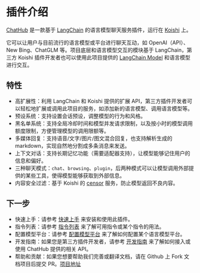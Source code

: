 # 插件介绍

[ChatHub](https://github.com/ChatHubLab/chathub) 是一款基于 [LangChain](https://github.com/hwchase17/langchainjs) 的语言模型聊天服务插件，运行在 [Koishi](https://koishi.chat/zh-CN/) 上。

它可以让用户与目前流行的语言模型或平台进行聊天互动，如 OpenAI（API）、New Bing、ChatGLM 等。项目底层和语言模型交互的模块基于 LangChain，第三方 Koishi 插件开发者也可以使用此项目提供的 [LangChain Model](https://js.langchain.com/docs/modules/models/chat/) 和语言模型进行交互。

## 特性

- 高扩展性：利用 LangChain 和 Koishi 提供的扩展 API，第三方插件开发者可以轻松地扩展或调用此项目的服务，如添加新的语言模型、调用语言模型等。
- 预设系统：支持设置会话预设，调整模型的行为和风格。
- 黑名单系统：支持全局冷却时间和模型并发请求限制，以及按小时的模型调用额度限制，方便管理模型的调用限额等。
- 多媒体回复：支持语音/文字/图片/图文混合回复，也支持解析生成的 markdown，实现自然地分割成多条消息来发送。
- 上下文对话：支持长期记忆功能（需要适配器支持），让模型能够记住用户的信息和偏好。
- 三种聊天模式：`chat`、`browsing`、`plugin`，后两种模式可以让模型调用外部提供的某些工具，使得模型能够获取到外部信息。
- 内容安全过滤：基于 Koishi 的 [censor](https://censor.koishi.chat/) 服务，防止模型返回不良内容。

## 下一步

- 快速上手：请参考 [快速上手](/guide/getting-started) 来安装和使用此插件。
- 指令列表：请参考 [指令列表](/guide/useful-commands) 来了解可用指令或某个指令的用法。
- 配置模型平台：请参考 [配置模型平台](/guide/configure-model-platform) 来了解如何配置某个语言模型平台。
- 开发指南：如果您是第三方插件开发者，请参考 [开发指南](/development/introduction) 来了解如何接入或使用 ChatHub 提供的相关 API。
- 帮助和贡献：如果您想要帮助我们完善或翻译文档，请在 Github 上 Fork 文档项目后提交 PR。[项目地址](https://github.com/ChatHubLab/doc)